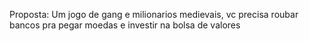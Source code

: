 Proposta:
Um jogo de gang e milionarios medievais, vc precisa roubar bancos pra pegar moedas e investir na bolsa de valores
